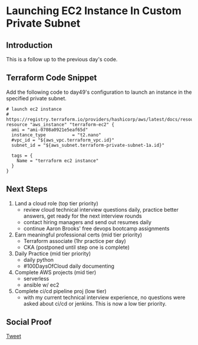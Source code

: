 # Launching EC2 Instance In Custom Private Subnet

## Introduction

This is a follow up to the previous day's code. 

## Terraform Code Snippet

Add the following code to day49's configuration to launch an instance in the specified private subnet.

```
# launch ec2 instance
# https://registry.terraform.io/providers/hashicorp/aws/latest/docs/resources/instance
resource "aws_instance" "terraform-ec2" {
  ami = "ami-0708a0921e5eaf65d"
  instance_type          = "t2.nano"
  #vpc_id = "${aws_vpc.terraform_vpc.id}"
  subnet_id = "${aws_subnet.terraform-private-subnet-1a.id}"

  tags = {
    Name = "terraform ec2 instance"
  }
}
```

## Next Steps

1) Land a cloud role (top tier priority)
    - review cloud technical interview questions daily, practice better answers, get ready for the next interview rounds
    - contact hiring managers and send out resumes daily
    - continue Aaron Brooks' free devops bootcamp assignments
2) Earn meaningful professional certs (mid tier priority)
    - Terraform associate (1hr practice per day)
    - CKA (postponed until step one is complete)
3) Daily Practice (mid tier priority)
    - daily python
    - #100DaysOfCloud daily documenting
4) Complete AWS projects (mid tier)
    - serverless
    - ansible w/ ec2
5) Complete ci/cd pipeline proj (low tier)
    - with my current technical interview experience, no questions were asked about ci/cd or jenkins. This is now a low tier priority.

## Social Proof

[Tweet]()
